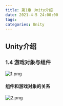```yaml
---
title: 第1章 Unity介绍
date: 2021-4-5 24:00:00
tags: 
categories: Unity
---
```

## Unity介绍

### 1.4 游戏对象与组件

<!-- more -->

![1.png](https://i.loli.net/2021/04/19/QsCd1yGr4biHc7h.png)

#### 组件和游戏对象的关系

![2.png](https://i.loli.net/2021/04/19/TdaPmCtDsir7Gwx.png)